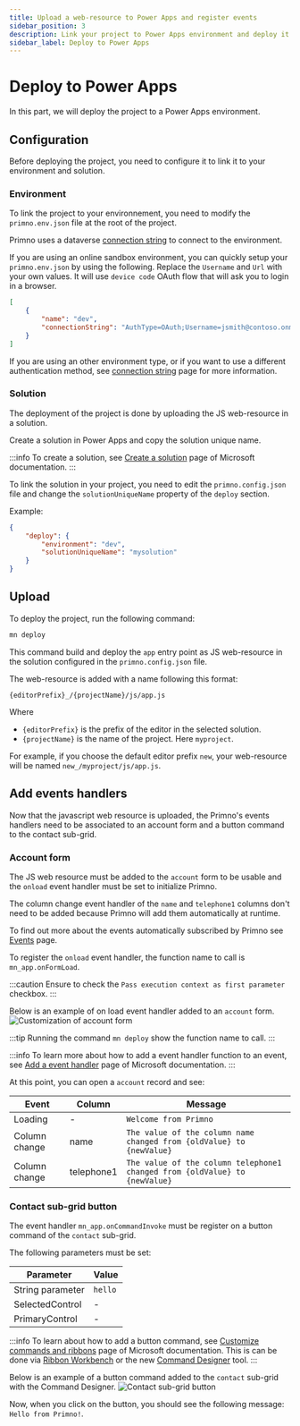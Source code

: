 ```yaml
---
title: Upload a web-resource to Power Apps and register events
sidebar_position: 3
description: Link your project to Power Apps environment and deploy it to a solution. Register events to be able to use them in your Power Apps.
sidebar_label: Deploy to Power Apps
---
```


# Deploy to Power Apps

In this part, we will deploy the project to a Power Apps environment.

## Configuration

Before deploying the project, you need to configure it to link it to your environment and solution.

### Environment

To link the project to your environnement, you need to modify the `primno.env.json` file at the root of the project.

Primno uses a dataverse [connection string](https://learn.microsoft.com/en-us/power-apps/developer/data-platform/xrm-tooling/use-connection-strings-xrm-tooling-connect) to connect to the environment.

If you are using an online sandbox environment, you can quickly setup your `primno.env.json` by using the following. Replace the `Username` and `Url` with your own values. It will use `device code` OAuth flow that will ask you to login in a browser.

```json title="primno.env.json"
[
    {
        "name": "dev",
        "connectionString": "AuthType=OAuth;Username=jsmith@contoso.onmicrosoft.com;Url=https://contosotest.crm.dynamics.com;TokenCacheStorePath=./cache/token.json"
    }
]
```

If you are using an other environment type, or if you want to use a different authentication method, see [connection string](/docs/guides/configuration/environment#connection-string) page for more information.

### Solution

The deployment of the project is done by uploading the JS web-resource in a solution.

Create a solution in Power Apps and copy the solution unique name.

:::info
To create a solution, see [Create a solution](https://learn.microsoft.com/en-us/power-apps/maker/data-platform/create-solution) page of Microsoft documentation.
:::

To link the solution in your project, you need to edit the `primno.config.json` file and change the `solutionUniqueName` property of the `deploy` section.

Example:

```json title="primno.config.json"
{
    "deploy": {
        "environment": "dev",
        "solutionUniqueName": "mysolution"
    }
}
```

## Upload

To deploy the project, run the following command:

```bash
mn deploy
```

This command build and deploy the `app` entry point as JS web-resource in the solution configured in the `primno.config.json` file.

The web-resource is added with a name following this format:

```text
{editorPrefix}_/{projectName}/js/app.js
```

Where 
- `{editorPrefix}` is the prefix of the editor in the selected solution.
- `{projectName}` is the name of the project. Here `myproject`.

For example, if you choose the default editor prefix `new`, your web-resource will be named `new_/myproject/js/app.js`.

## Add events handlers

Now that the javascript web resource is uploaded, the Primno's events handlers need to be associated to an account form and a button command to the contact sub-grid.

### Account form

The JS web resource must be added to the `account` form to be usable and the `onload` event handler must be set to initialize Primno.

The column change event handler of the `name` and `telephone1` columns don't need to be added because Primno will add them automatically at runtime.

To find out more about the events automatically subscribed by Primno see [Events](/docs/guides/events) page.

To register the `onload` event handler, the function name to call is `mn_app.onFormLoad`.

:::caution
Ensure to check the `Pass execution context as first parameter` checkbox.
:::

Below is an example of on load event handler added to an `account` form.
![Customization of account form](/img/getting-started/account-onload-customization.png)

:::tip
Running the command `mn deploy` show the function name to call.
:::

:::info
To learn more about how to add a event handler function to an event, see [Add a event handler](https://learn.microsoft.com/en-us/power-apps/developer/model-driven-apps/clientapi/events-forms-grids?tabs=add-event-handlers-unified-interface) page of Microsoft documentation.
:::

At this point, you can open a `account` record and see:

| Event | Column | Message |
| --- | --- | --- |
| Loading | - | `Welcome from Primno` |
| Column change | name | `The value of the column name changed from {oldValue} to {newValue}` |
| Column change | telephone1 | `The value of the column telephone1 changed from {oldValue} to {newValue}` |

### Contact sub-grid button

The event handler `mn_app.onCommandInvoke` must be register on a button command of the `contact` sub-grid.

The following parameters must be set:

| Parameter | Value |
| --- | --- |
| String parameter | `hello` |
| SelectedControl | - |
| PrimaryControl | - |

:::info
To learn about how to add a button command, see [Customize commands and ribbons](https://learn.microsoft.com/en-us/power-apps/developer/model-driven-apps/customize-commands-ribbon) page of Microsoft documentation.
This is can be done via [Ribbon Workbench](https://www.xrmtoolbox.com/plugins/RibbonWorkbench2016/) or the new [Command Designer](https://learn.microsoft.com/en-us/power-apps/maker/model-driven-apps/use-command-designer) tool.
:::

Below is an example of a button command added to the `contact` sub-grid with the Command Designer.
![Contact sub-grid button](/img/getting-started/command-bar.png)

Now, when you click on the button, you should see the following message: `Hello from Primno!`.